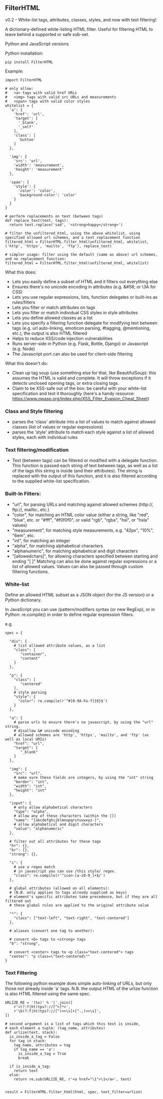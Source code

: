 FilterHTML
---------
v0.2 - White-list tags, attributes, classes, styles, and now with text filtering!

A dictionary-defined white-listing HTML filter. Useful for filtering HTML to leave behind a supported or safe sub-set.

Python and JavaScript versions

Python installation:
    
    pip install FilterHTML

Example:

    import FilterHTML

    # only allow:
    #   <a> tags with valid href URLs
    #   <img> tags with valid src URLs and measurements
    #   <span> tags with valid color styles
    whitelist = {
      'a': {
        'href': 'url',
        'target': [
          '_blank',
          '_self'
        ],
        'class': [
          'button'
        ]
      },

      'img': {
        'src': 'url',
        'width': 'measurement',
        'height': 'measurement'
      },

      'span': {
        'style': {
          'color': 'color',
          'background-color': 'color'
        }
      }
    }

    # perform replacements on text (between tags)
    def replace_text(text, tags):
      return text.replace('sad', '<strong>happy</strong>')

    # filter the unfiltered_html, using the above whitelist, using specified allowed url schemes, and a text replacement function
    filtered_html = FilterHTML.filter_html(unfiltered_html, whitelist, ('http', 'https', 'mailto', 'ftp'), replace_text)

    # simpler usage: filter using the default (same as above) url schemes, and no replacement function:
    filtered_html = FilterHTML.filter_html(unfiltered_html, whitelist)



What this does:
 - Lets you easily define a subset of HTML and it filters out everything else
 - Ensures there's no unicode encoding in attributes (e.g. &amp;#58; or \3A for CSS)
 - Lets you use regular expressions, lists, function delegates or built-ins as rules/filters
 - Lets you filter or match attributes on tags
 - Lets you filter or match individual CSS styles in style attributes
 - Lets you define allowed classes as a list
 - Lets you specify a filtering function delegate for modifying text between tags (e.g. url auto-linking, emoticon parsing, #tagging, @mentioning, etc.), the output is also HTML filtered
 - Helps to reduce XSS/code injection vulnerabilities
 - Runs server-side in Python (e.g. Flask, Bottle, Django) or Javascript (e.g. Node) 
 - The Javascript port can also be used for client-side filtering

What this doesn't do:
 - Clean up tag soup (use something else for that, like BeautifulSoup): this assumes the HTML is valid and complete. It will throw exceptions if it detects unclosed opening tags, or extra closing tags.
 - Claim to be XSS-safe out of the box: be careful with your white-list specification and test it thoroughly (here's a handy resource: https://www.owasp.org/index.php/XSS_Filter_Evasion_Cheat_Sheet)

### Class and Style filtering
 - parses the 'class' attribute into a list of values to match against allowed classes (list of values or regular expressions)
 - parses the 'style' attribute to match each style against a list of allowed styles, each with individual rules

### Text filtering/modification
 - Text (between tags) can be filtered or modified with a delegate function. This function is passed each string of text between tags, as well as a list of the tags this string is inside (and their attributes). The string is replaced with the output of this function, and it is also filtered according to the supplied white-list specification. 

### Built-In Filters:
 - "url", for parsing URLs and matching against allowed schemes (http://, ftp://, mailto:, etc.)
 - "color", for matching an HTML color value (either a string, like "red", "blue", etc. or "#fff", "#f0f0f0", or valid "rgb", "rgba", "hsl", or "hsla" values)
 - "measurement", for matching style measurements, e.g. "42px", "10%", "6em", etc.
 - "int", for matching an integer
 - "alpha", for matching alphabetical characters
 - "alphanumeric", for matching alphabetical and digit characters
 - "[allowedchars]", for allowing characters specified between starting and ending "[ ]"
 Matching can also be done against regular expressions or a list of allowed values. Values can also be passed through custom filtering functions.

### White-list
Define an allowed HTML subset as a JSON object (for the JS version) or a Python dictionary.

In JavaScript you can use /pattern/modifiers syntax (or new RegExp), or in Python: re.compile() in order to define regular expression filters.

e.g.

    spec = {

      "div": {
        # list allowed attribute values, as a list
        "class": [
           "container",
           "content"
        ]
      },

      "p": {
        "class": [
           "centered"
        ],
        # style parsing
        "style": {
          "color": re.compile(r'^#[0-9A-Fa-f]{6}$')
        }
      },

      "a": {
        # parse urls to ensure there's no javascript, by using the "url" string.
        # disallow &# unicode encoding
        # allowed schemes are 'http', 'https', 'mailto', and 'ftp' (as well as local URIs)
        "href": "url",
        "target": [
           "_blank"
        ]
      },

      "img": {
        "src": "url",
        # make sure these fields are integers, by using the "int" string
        "border": "int",
        "width": "int",
        "height": "int"
      },

      "input": {
        # only allow alphabetical characters
        "type": "alpha",
        # allow any of these characters (within the [])
        "name": "[abcdefghijklmnopqrstuvwxyz-]",
        # allow alphabetical and digit characters
        "value": "alphanumeric"
      },

      # filter out all attributes for these tags
      "hr": {},
      "br": {},
      "strong": {},

      "i": {
        # use a regex match
        # in javascript you can use /this style/ regex.
        "class": re.compile(r'^icon-[a-z0-9_]+$/')
      },

      # global attributes (allowed on all elements):
      # (N.B. only applies to tags already supplied as keys)
      # element's specific attributes take precedence, but if they are all filtered out 
      # these global rules are applied to the original attribute value
      
      "*": {
        "class": ["text-left", "text-right", "text-centered"]
      },

      # aliases (convert one tag to another):

      # convert <b> tags to <strong> tags
      "b": "strong",

      # convert <center> tags to <p class="text-centered"> tags
      "center": "p class=\"text-centered\""
    }

### Text Filtering

The following python example does simple auto-linking of URLs, but only those not already inside 'a' tags.
N.B. the output HTML of the urlize function is also HTML filtered using the same spec.

    URLIZE_RE = '(%s)' % '|'.join([
        r'<(?:f|ht)tps?://[^>]*>',
        r'\b(?:f|ht)tps?://[^)<>\s]+[^.,)<>\s]',
    ])

    # second argument is a list of tags which this text is inside,
    # each element a tuple: (tag_name, attributes)
    def urlize(text, stack):
      is_inside_a_tag = False
      for tag in stack:
        tag_name, attributes = tag
        if tag_name == 'a':
          is_inside_a_tag = True
          break

      if is_inside_a_tag:
        return text
      else:
        return re.sub(URLIZE_RE, r'<a href="\1">\1</a>', text)


    result = FilterHTML.filter_html(html, spec, text_filter=urlize)
